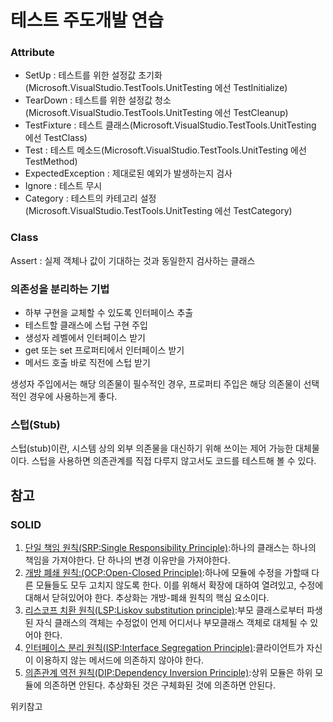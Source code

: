 # 테스트 주도개발 연습
<h3>Attribute</h3>
<ul>
<li>SetUp : 테스트를 위한 설정값 초기화(Microsoft.VisualStudio.TestTools.UnitTesting 에선 TestInitialize)</li>
<li>TearDown : 테스트를 위한 설정값 청소(Microsoft.VisualStudio.TestTools.UnitTesting 에선 TestCleanup)</li>
<li>TestFixture : 테스트 클래스(Microsoft.VisualStudio.TestTools.UnitTesting 에선 TestClass)</li>
<li>Test : 테스트 메소드(Microsoft.VisualStudio.TestTools.UnitTesting 에선 TestMethod)</li>
<li>ExpectedException : 제대로된 예외가 발생하는지 검사</li>
<li>Ignore : 테스트 무시</li>
<li>Category : 테스트의 카테고리 설정(Microsoft.VisualStudio.TestTools.UnitTesting 에선 TestCategory)</li>
</ul>
<h3>Class</h3>
Assert : 실제 객체나 값이 기대하는 것과 동일한지 검사하는 클래스
<h3>의존성을 분리하는 기법</h3>
<ul>
  <li>하부 구현을 교체할 수 있도록 인터페이스 추출</li>
  <li>테스트할 클래스에 스텁 구현 주입</li>
  <li>생성자 레벨에서 인터페이스 받기</li>
  <li>get 또는 set 프로퍼티에서 인터페이스 받기</li>
  <li>메서드 호출 바로 직전에 스텁 받기</li>
</ul>
생성자 주입에서는 해당 의존물이 필수적인 경우, 프로퍼티 주입은 해당 의존물이 선택적인 경우에 사용하는게 좋다.

<h3>스텁(Stub)</h3>
스텁(stub)이란, 시스템 상의 외부 의존물을 대신하기 위해 쓰이는 제어 가능한 대체물이다. 스텁을 사용하면 의존관계를 직접 다루지 않고서도 코드를 테스트해 볼 수 있다.

<h2>참고</h2>
<h3>SOLID</h3>
<ol>
<li><a href ="http://ko.wikipedia.org/wiki/%EB%8B%A8%EC%9D%BC_%EC%B1%85%EC%9E%84_%EC%9B%90%EC%B9%99">단일 책임 원칙(SRP:Single Responsibility Principle)</a>:하나의 클래스는 하나의 책임을 가져야한다. 단 하나의 변경 이유만을 가져야한다.</li>
<li><a href="http://ko.wikipedia.org/wiki/%EA%B0%9C%EB%B0%A9-%ED%8F%90%EC%87%84_%EC%9B%90%EC%B9%99">개방 폐쇄 원칙:(OCP:Open-Closed Principle)</a>:하나에 모듈에 수정을 가할때 다른 모듈들도 모두 고치지 않도록 한다. 이를 위해서 확장에 대하여 열려있고, 수정에 대해서 닫혀있어야 한다. 추상화는 개방-폐쇄 원칙의 핵심 요소이다.</li>
<li><a href="http://ko.wikipedia.org/wiki/%EB%A6%AC%EC%8A%A4%EC%BD%94%ED%94%84_%EC%B9%98%ED%99%98_%EC%9B%90%EC%B9%99">리스코프 치환 원칙(LSP:Liskov substitution principle)</a>:부모 클래스로부터 파생된 자식 클래스의 객체는 수정없이 언제 어디서나 부모클래스 객체로 대체될 수 있어야 한다.</li>
<li><a href="http://ko.wikipedia.org/wiki/%EC%9D%B8%ED%84%B0%ED%8E%98%EC%9D%B4%EC%8A%A4_%EB%B6%84%EB%A6%AC_%EC%9B%90%EC%B9%99">인터페이스 분리 원칙(ISP:Interface Segregation Principle)</a>:클라이언트가 자신이 이용하지 않는 메서드에 의존하지 않아야 한다.</li>
<li><a href="http://ko.wikipedia.org/wiki/%EC%9D%98%EC%A1%B4%EA%B4%80%EA%B3%84_%EC%97%AD%EC%A0%84_%EC%9B%90%EC%B9%99">의존관계 역전 원칙(DIP:Dependency Inversion Principle)</a>:상위 모듈은 하위 모듈에 의존하면 안된다. 추상화된 것은 구체화된 것에 의존하면 안된다.</li>
</ol>
위키참고
